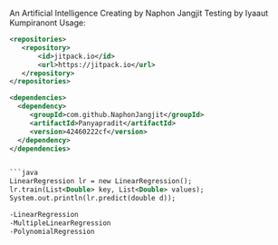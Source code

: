 An Artificial Intelligence
Creating by Naphon Jangjit
Testing by Iyaaut Kumpiranont
Usage:
```xml
<repositories>
   <repository>
       <id>jitpack.io</id>
       <url>https://jitpack.io</url>
   </repository>
</repositories>

<dependencies>
  <dependency>
     <groupId>com.github.NaphonJangjit</groupId>
     <artifactId>Panyapradit</artifactId>
     <version>42460222cf</version>
  </dependency>
</dependencies>


```java
LinearRegression lr = new LinearRegression();
lr.train(List<Double> key, List<Double> values);
System.out.println(lr.predict(double d));

-LinearRegression
-MultipleLinearRegression
-PolynomialRegression
